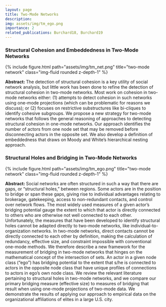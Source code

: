 ```yaml
---
layout: page
title: Two-Mode Networks
description: 
img: assets/img/tm_ego.png
importance: 2
related_publications: Burchard18, Burchard19
---
```


<h3>Structural Cohesion and Embeddedness in Two-Mode Networks</h3>

<div class="row">
    <div class="col-sm mt-3 mt-md-0">
        {% include figure.html path="assets/img/tm_net.png" title="two-mode network" class="img-fluid rounded z-depth-1" %}
    </div>
</div>

<b>Abstract: </b>The detection of structural cohesion is a key utility of social network analysis, but little work has been done to refine the detection of structural cohesion in two-mode networks. Most work on cohesion in two-mode networks either: (1) attempts to detect cohesion in such networks using one-mode projections (which can be problematic for reasons we discuss); or (2) focuses on restrictive substructures like bi-cliques to identify cohesive subgroups. We propose a new strategy for two-mode networks that follows the general reasoning of approaches to detecting structural cohesion in one-mode networks. Our approach identifies the number of actors from one node set that may be removed before disconnecting actors in the opposite set. We also develop a definition of embeddedness that draws on Moody and White’s hierarchical nesting approach.

<h3>Structural Holes and Bridging in Two-Mode Networks</h3>

<div class="row">
    <div class="col-sm mt-3 mt-md-0">
        {% include figure.html path="assets/img/tm_ego.png" title="two-mode network" class="img-fluid rounded z-depth-1" %}
    </div>
</div>

<b>Abstract: </b>Social networks are often structured in such a way that there are gaps, or “structural holes,” between regions. Some actors are in the position to bridge or span these gaps, giving rise to individual advantages relating to brokerage, gatekeeping, access to non-redundant contacts, and control over network flows. The most widely used measures of a given actor’s bridging potential gauge the extent to which that actor is directly connected to others who are otherwise not well connected to each other. Unfortunately, the measures that have been developed to identify structural holes cannot be adapted directly to two-mode networks, like individual-to-organization networks. In two-mode networks, direct contacts cannot be directly connected to each other by definition, making the calculation of redundancy, effective size, and constraint impossible with conventional one-mode methods. We therefore describe a new framework for the measurement of bridging in two-mode networks that hinges on the mathematical concept of the intersection of sets. An actor in a given node class (“ego”) has bridging potential to the extent that s/he is connected to actors in the opposite node class that have unique profiles of connections to actors in ego’s own node class. We review the relevant literature pertaining to structural holes in two-mode networks, and we compare our primary bridging measure (effective size) to measures of bridging that result when using one-mode projections of two-mode data. We demonstrate the results of applying our approach to empirical data on the organizational affiliations of elites in a large U.S. city.